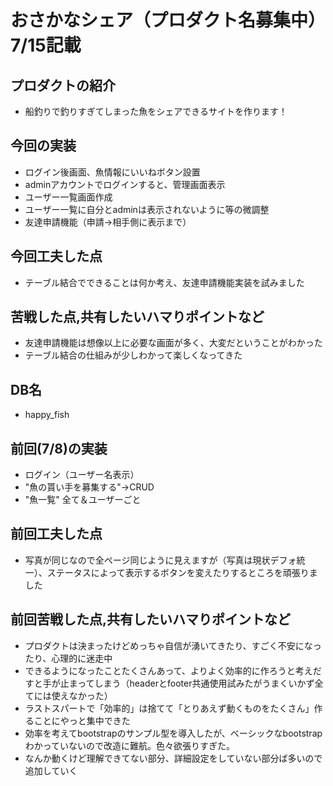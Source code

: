# おさかなシェア（プロダクト名募集中）7/15記載
## プロダクトの紹介
- 船釣りで釣りすぎてしまった魚をシェアできるサイトを作ります！
## 今回の実装
- ログイン後画面、魚情報にいいねボタン設置
- adminアカウントでログインすると、管理画面表示
- ユーザー一覧画面作成
- ユーザー一覧に自分とadminは表示されないように等の微調整
- 友達申請機能（申請→相手側に表示まで）
## 今回工夫した点
- テーブル結合でできることは何か考え、友達申請機能実装を試みました
## 苦戦した点,共有したいハマりポイントなど
- 友達申請機能は想像以上に必要な画面が多く、大変だということがわかった
- テーブル結合の仕組みが少しわかって楽しくなってきた
## DB名
- happy_fish

## 前回(7/8)の実装
- ログイン（ユーザー名表示）
- "魚の貰い手を募集する"→CRUD
- "魚一覧" 全て＆ユーザーごと
## 前回工夫した点
- 写真が同じなので全ページ同じように見えますが（写真は現状デフォ統一）、ステータスによって表示するボタンを変えたりするところを頑張りました
## 前回苦戦した点,共有したいハマりポイントなど
- プロダクトは決まったけどめっちゃ自信が湧いてきたり、すごく不安になったり、心理的に迷走中
- できるようになったことたくさんあって、よりよく効率的に作ろうと考えだすと手が止まってしまう（headerとfooter共通使用試みたがうまくいかず全てには使えなかった）
- ラストスパートで「効率的」は捨てて「とりあえず動くものをたくさん」作ることにやっと集中できた
- 効率を考えてbootstrapのサンプル型を導入したが、ベーシックなbootstrapわかっていないので改造に難航。色々欲張りすぎた。
- なんか動くけど理解できてない部分、詳細設定をしていない部分ば多いので追加していく
